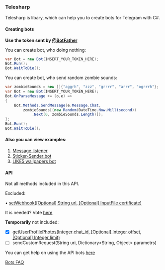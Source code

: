 ### Telesharp 
Telesharp is libary, which can help you to create bots for Telegram with C#.

#### Creating bots
<b>Use the token sent by [@BotFather](http://telegram.me/BotFather)</b>


You can create bot, who doing nothing:

```csharp
var Bot = new Bot(INSERT_YOUR_TOKEN_HERE);
Bot.Run();
Bot.WaitToDie();
```

You can create bot, who send random zombie sounds:
```csharp
var zombieSounds = new []{"aggrh", "zzz", "grrrr", "arrr", "ogrrrh"};
var Bot = new Bot(INSERT_YOUR_TOKEN_HERE);
Bot.OnParseMessage += (o,e) =>
{
    Bot.Methods.SendMessage(e.Message.Chat, 
        zombieSounds[(new Random(DateTime.Now.Millisecond))
            .Next(0, zombieSounds.Length)]);    
};
Bot.Run();
Bot.WaitToDie();
```

#### Also you can view examples:

1. [Message listener](https://github.com/DaFri-Nochiterov/Telesharp/wiki/Create-message-listener-bot-and-upgrade-it-to-sticker-sender-bot#create-message-listener-bot-and-upgrade-it-to-sticker-sender-bot>)
2. [Sticker-Sender bot](https://github.com/DaFri-Nochiterov/Telesharp/wiki/Create-message-listener-bot-and-upgrade-it-to-sticker-sender-bot#upgrade-bot)
3. [LIKE5 wallpapers bot](https://github.com/DaFri-Nochiterov/LIKE5Bot_Telegram)

#### API

Not all methods included in this API.

Excluded:

• [setWebhook([Optional] String url, [Optional] InputFile certificate)](https://core.telegram.org/bots/api#setwebhook)

It is needed? Vote [here](https://github.com/DaFri-Nochiterov/Telesharp/issues/1)

<b>Temporarily</b> not included:

- [x] [getUserProfilePhotos(Integer chat_id, [Optional] Integer offset, [Optional] Integer limit)](https://core.telegram.org/bots/api#getuserprofilephotos)
- [ ] sendCustomRequest(String uri, Dictionary&lt;String, Object&gt; parametrs)

You can get help on using the API bots [here](https://core.telegram.org/bots/api)

[Bots FAQ](https://core.telegram.org/bots/faq)